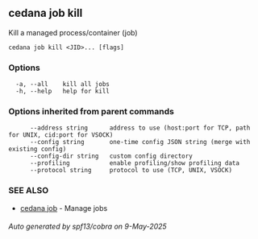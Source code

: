 ## cedana job kill

Kill a managed process/container (job)

```
cedana job kill <JID>... [flags]
```

### Options

```
  -a, --all    kill all jobs
  -h, --help   help for kill
```

### Options inherited from parent commands

```
      --address string      address to use (host:port for TCP, path for UNIX, cid:port for VSOCK)
      --config string       one-time config JSON string (merge with existing config)
      --config-dir string   custom config directory
      --profiling           enable profiling/show profiling data
      --protocol string     protocol to use (TCP, UNIX, VSOCK)
```

### SEE ALSO

* [cedana job](cedana_job.md)	 - Manage jobs

###### Auto generated by spf13/cobra on 9-May-2025
